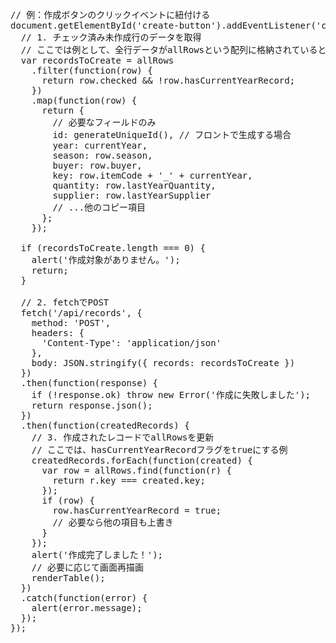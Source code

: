 <pre>

// 例：作成ボタンのクリックイベントに紐付ける
document.getElementById('create-button').addEventListener('click', function() {
  // 1. チェック済み未作成行のデータを取得
  // ここでは例として、全行データがallRowsという配列に格納されているとします
  var recordsToCreate = allRows
    .filter(function(row) {
      return row.checked && !row.hasCurrentYearRecord;
    })
    .map(function(row) {
      return {
        // 必要なフィールドのみ
        id: generateUniqueId(), // フロントで生成する場合
        year: currentYear,
        season: row.season,
        buyer: row.buyer,
        key: row.itemCode + '_' + currentYear,
        quantity: row.lastYearQuantity,
        supplier: row.lastYearSupplier
        // ...他のコピー項目
      };
    });

  if (recordsToCreate.length === 0) {
    alert('作成対象がありません。');
    return;
  }

  // 2. fetchでPOST
  fetch('/api/records', {
    method: 'POST',
    headers: {
      'Content-Type': 'application/json'
    },
    body: JSON.stringify({ records: recordsToCreate })
  })
  .then(function(response) {
    if (!response.ok) throw new Error('作成に失敗しました');
    return response.json();
  })
  .then(function(createdRecords) {
    // 3. 作成されたレコードでallRowsを更新
    // ここでは、hasCurrentYearRecordフラグをtrueにする例
    createdRecords.forEach(function(created) {
      var row = allRows.find(function(r) {
        return r.key === created.key;
      });
      if (row) {
        row.hasCurrentYearRecord = true;
        // 必要なら他の項目も上書き
      }
    });
    alert('作成完了しました！');
    // 必要に応じて画面再描画
    renderTable();
  })
  .catch(function(error) {
    alert(error.message);
  });
});


</pre>


 
